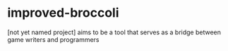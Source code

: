# improved-broccoli
[not yet named project] aims to be a tool that serves as a bridge between game writers and programmers
